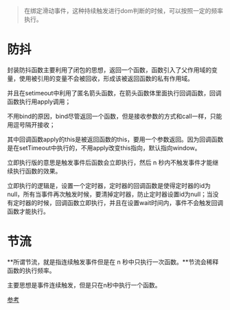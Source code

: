 >在绑定滑动事件，这种持续触发进行dom判断的时候，可以按照一定的频率执行。
# 防抖

封装防抖函数主要利用了闭包的思想，返回一个函数，函数引入了父作用域的变量，使用被引用的变量不会被回收，形成该被返回函数的私有作用域。

并且在setimeout中利用了匿名箭头函数，在箭头函数体里面执行回调函数，回调函数执行用apply调用；

不用bind的原因，bind尽管返回一个函数，但是接收参数的方式和call一样，只能用逗号隔开接收；

其中回调函数apply的this是被返回函数的this，要用一个参数返回。因为回调函数是在setTimeout中执行的，不用apply改变this指向，默认指向window。

立即执行版的意思是触发事件后函数会立即执行，然后 n 秒内不触发事件才能继续执行函数的效果。

立即执行的逻辑是，设置一个定时器，定时器的回调函数是使得定时器的id为null，所有当事件再次触发时候，要清掉定时器，防止定时器设置id为null；当没有定时器的时候，回调函数立即执行，并且在设置wait时间内，事件不会触发回调函数才能执行。

# 节流

**所谓节流，就是指连续触发事件但是在 n 秒中只执行一次函数。**节流会稀释函数的执行频率。

主要思想是事件连续触发，但是只在n秒中执行一个函数。

[参考](https://www.jianshu.com/p/c8b86b09daf0)


